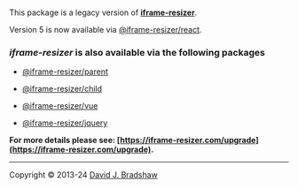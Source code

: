[<img src="https://iframe-resizer.com/logo-full.svg" alt="" title="" style="margin-bottom: -20px">](https://iframe-resizer.com)

This package is a legacy version of __[iframe-resizer](https://iframe-resizer.com)__.

Version 5 is now available via [@iframe-resizer/react](https://www.npmjs.com/package/@iframe-resizer/react).

### _iframe-resizer_ is also available via the following packages

 * [@iframe-resizer/parent](https://www.npmjs.com/package/@iframe-resizer/parent)
 * [@iframe-resizer/child](https://www.npmjs.com/package/@iframe-resizer/child)

 * [@iframe-resizer/vue](https://www.npmjs.com/package/@iframe-resizer/vue)
 * [@iframe-resizer/jquery](https://www.npmjs.com/package/@iframe-resizer/jquery)

**For more details please see: [https://iframe-resizer.com/upgrade](https://iframe-resizer.com/upgrade).**

---
Copyright &copy; 2013-24 [David J. Bradshaw](https://github.com/davidjbradshaw)
